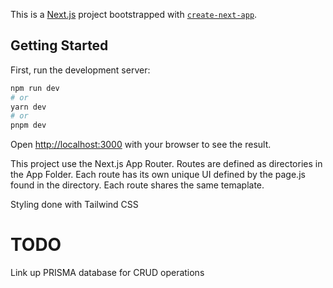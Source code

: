 This is a [Next.js](https://nextjs.org/) project bootstrapped with [`create-next-app`](https://github.com/vercel/next.js/tree/canary/packages/create-next-app).

## Getting Started

First, run the development server:

```bash
npm run dev
# or
yarn dev
# or
pnpm dev
```

Open [http://localhost:3000](http://localhost:3000) with your browser to see the result.

This project use the Next.js App Router. Routes are defined as directories in the App Folder. Each route has its own unique UI defined by the page.js found in the directory. Each route shares the same temaplate.

Styling done with Tailwind CSS

# TODO

Link up PRISMA database for CRUD operations
